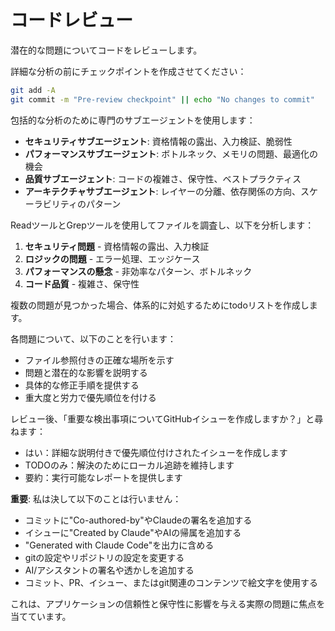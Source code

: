 # コードレビュー

潜在的な問題についてコードをレビューします。

詳細な分析の前にチェックポイントを作成させてください：
```bash
git add -A  
git commit -m "Pre-review checkpoint" || echo "No changes to commit"
```

包括的な分析のために専門のサブエージェントを使用します：
- **セキュリティサブエージェント**: 資格情報の露出、入力検証、脆弱性
- **パフォーマンスサブエージェント**: ボトルネック、メモリの問題、最適化の機会
- **品質サブエージェント**: コードの複雑さ、保守性、ベストプラクティス
- **アーキテクチャサブエージェント**: レイヤーの分離、依存関係の方向、スケーラビリティのパターン

ReadツールとGrepツールを使用してファイルを調査し、以下を分析します：
1. **セキュリティ問題** - 資格情報の露出、入力検証
2. **ロジックの問題** - エラー処理、エッジケース
3. **パフォーマンスの懸念** - 非効率なパターン、ボトルネック
4. **コード品質** - 複雑さ、保守性

複数の問題が見つかった場合、体系的に対処するためにtodoリストを作成します。

各問題について、以下のことを行います：
- ファイル参照付きの正確な場所を示す
- 問題と潜在的な影響を説明する
- 具体的な修正手順を提供する
- 重大度と労力で優先順位を付ける

レビュー後、「重要な検出事項についてGitHubイシューを作成しますか？」と尋ねます：
- はい：詳細な説明付きで優先順位付けされたイシューを作成します
- TODOのみ：解決のためにローカル追跡を維持します
- 要約：実行可能なレポートを提供します

**重要**: 私は決して以下のことは行いません：
- コミットに"Co-authored-by"やClaudeの署名を追加する
- イシューに"Created by Claude"やAIの帰属を追加する
- "Generated with Claude Code"を出力に含める
- gitの設定やリポジトリの設定を変更する
- AI/アシスタントの署名や透かしを追加する
- コミット、PR、イシュー、またはgit関連のコンテンツで絵文字を使用する

これは、アプリケーションの信頼性と保守性に影響を与える実際の問題に焦点を当てています。
